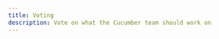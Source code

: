 ```yaml
---
title: Voting
description: Vote on what the Cucumber team should work on
---
```


<script src="https://unpkg.com/netlify-auth-providers"></script>
<script>
var authenticator = new netlify.default ({});
authenticator.authenticate({provider:"github", scope: "user"}, function(err, data) {
  if (err) {
    console.error(err)
  }
  console.log("Authenticated with GitHub. Access Token: " + data.token);
})
</script>